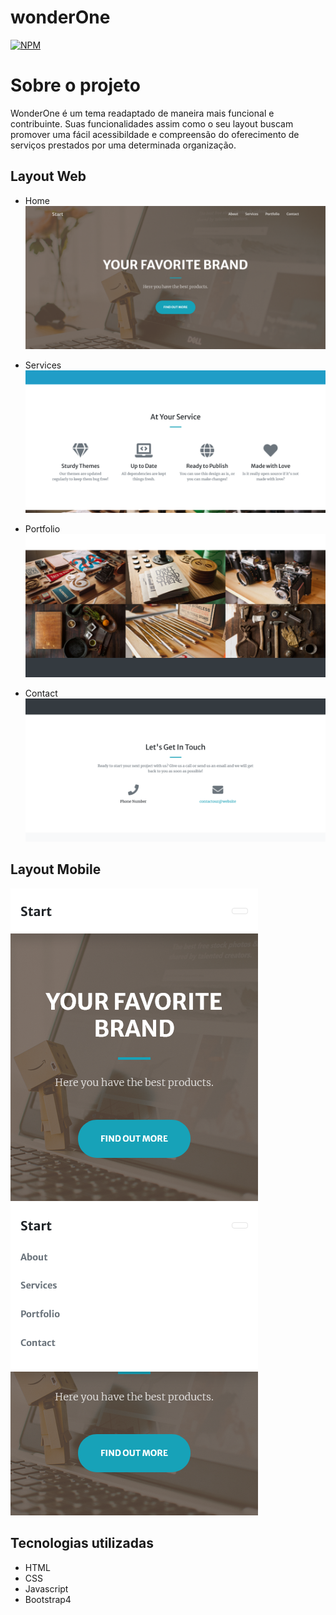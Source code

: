 # wonderOne
[![NPM](https://img.shields.io/npm/l/react)](https://github.com/FelipeGB-pgr/ThemesWithBoot4/blob/master/LICENSE)

# Sobre o projeto
WonderOne é um tema readaptado de maneira mais funcional e contribuinte. Suas funcionalidades assim como o seu layout buscam promover uma fácil acessibildade 
e compreensão do oferecimento de serviços prestados por uma determinada organização.

## Layout Web 
- Home 
![ Web1](https://github.com/FelipeGB-pgr/Assets/blob/master/wonderOne-lay-web1.png)

- Services
![ Web2](https://github.com/FelipeGB-pgr/Assets/blob/master/wonderOne-layServ-web2.png)

- Portfolio 
![ Web3](https://github.com/FelipeGB-pgr/Assets/blob/master/wonderOne-layPort-web3.png)

- Contact 
![ Web4](https://github.com/FelipeGB-pgr/Assets/blob/master/wonderOne-layContac-web4.png)

## Layout Mobile
![ Mobile1](https://github.com/FelipeGB-pgr/Assets/blob/master/wonderOne-layMobile-web1.png)   ![ Mobile1](https://github.com/FelipeGB-pgr/Assets/blob/master/wonderOne-layMobile-web2.png)

## Tecnologias utilizadas 
- HTML
- CSS
- Javascript
- Bootstrap4

